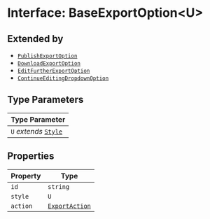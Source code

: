 # Interface: BaseExportOption<U\>

## Extended by

- [`PublishExportOption`](publish-export-option.md)
- [`DownloadExportOption`](download-export-option.md)
- [`EditFurtherExportOption`](edit-further-export-option.md)
- [`ContinueEditingDropdownOption`](continue-editing-dropdown-option.md)

## Type Parameters

| Type Parameter |
| ------ |
| `U` *extends* [`Style`](style.md) |

## Properties

| Property | Type |
| ------ | ------ |
| `id` | `string` |
| `style` | `U` |
| `action` | [`ExportAction`](../type-aliases/export-action.md) |
